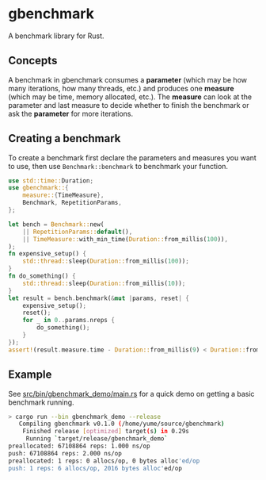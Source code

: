 # gbenchmark

A benchmark library for Rust.

## Concepts

A benchmark in gbenchmark consumes a **parameter**
(which may be how many iterations, how many threads, etc.)
and produces one **measure** (which may be time, memory allocated, etc.).
The **measure** can look at the parameter and last measure to decide whether to finish the benchmark or ask the **parameter** for more iterations.

## Creating a benchmark

To create a benchmark first declare the parameters and measures you want to use, then use `Benchmark::benchmark` to benchmark your function.

```rust
use std::time::Duration;
use gbenchmark::{
    measure::{TimeMeasure},
    Benchmark, RepetitionParams,
};

let bench = Benchmark::new(
    || RepetitionParams::default(),
    || TimeMeasure::with_min_time(Duration::from_millis(100)),
);
fn expensive_setup() {
    std::thread::sleep(Duration::from_millis(100));
}
fn do_something() {
    std::thread::sleep(Duration::from_millis(10));
}
let result = bench.benchmark(&mut |params, reset| {
    expensive_setup();
    reset();
    for _ in 0..params.nreps {
        do_something();
    }
});
assert!(result.measure.time - Duration::from_millis(9) < Duration::from_millis(2)); 
```


## Example

See [src/bin/gbenchmark_demo/main.rs](src/bin/gbenchmark_demo/main.rs) for a quick demo on getting a basic benchmark running.

```sh
> cargo run --bin gbenchmark_demo --release
   Compiling gbenchmark v0.1.0 (/home/yume/source/gbenchmark)
    Finished release [optimized] target(s) in 0.29s
     Running `target/release/gbenchmark_demo`
preallocated: 67108864 reps: 1.000 ns/op
push: 67108864 reps: 2.000 ns/op
preallocated: 1 reps: 0 allocs/op, 0 bytes alloc'ed/op
push: 1 reps: 6 allocs/op, 2016 bytes alloc'ed/op
```